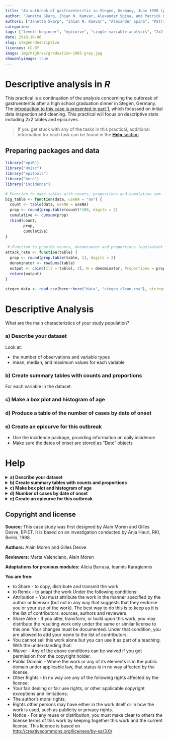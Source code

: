 ```yaml
---
title: "An outbreak of gastroenteritis in Stegen, Germany, June 1998 (part 2)"
author: "Janetta Skarp, Zhian N. Kamvar, Alexander Spina, and Patrick Keating"
authors: ["Janetta Skarp", "Zhian N. Kamvar", "Alexander Spina", "Patrick Keating"]
categories:
tags: ["level: beginner", "epicurve", "single variable analysis", "2x2 tables", "reproducible research", "gastroenteritis"]
date: 2918-10-06
slug: stegen-descriptive
licenses: CC-BY
image: img/highres/graduation-1965-grey.jpg
showonlyimage: true
---
```


# Descriptive analysis in *R*

This practical is a continuation of the analysis concerning the outbreak
of gastroenteritis after a high school graduation dinner in Stegen,
Germany. The [introduction to this case is presented in part
1](./stegen-introduction.html), which focussed on initial data
inspection and cleaning. This practical will focus on descriptive stats
including 2x2 tables and epicurves.

> If you get stuck with any of the tasks in this practical, additional
> information for each task can be found in the [**Help**
> section](#help)

## Preparing packages and data

``` r
library("epiR")
library("Hmisc")
library("epitools")
library("here")
library("incidence")
```

``` r
# Function to make tables with counts, proportions and cumulative sum
big_table <- function(data, useNA = "no") {
  count <- table(data, useNA = useNA)
  prop <- round(prop.table(count)*100, digits = 2)
  cumulative <- cumsum(prop)
  rbind(count,
        prop,
        cumulative) 
}

 # Function to provide counts, denominator and proportions (equivalent of attack rate)
attack_rate <- function(table) {
  prop <- round(prop.table(table, 1), digits = 2)
  denominator <- rowSums(table) 
  output <- cbind(Ill = table[, 2], N = denominator, Proportions = prop[, 2])
  return(output)
}
```

``` r
stegen_data <- read.csv(here::here("data", "stegen_clean.csv"), stringsAsFactors = FALSE)
```

# Descriptive Analysis

What are the main characteristics of your study population?

### a) Describe your dataset

Look at:

  - the number of observations and variable types
  - mean, median, and maximum values for each variable

### b) Create summary tables with counts and proportions

For each variable in the dataset.

### c) Make a box plot and histogram of age

### d) Produce a table of the number of cases by date of onset

### e) Create an epicurve for this outbreak

  - Use the incidence package, providing information on daily incidence
  - Make sure the dates of onset are stored as “Date” objects

# Help

<details>

<summary> <b> a) Describe your dataset </b> </summary>

You can view the structure of your data set using the following
commands:

``` r
# str provides an overview of the number of observations and variable types
str(stegen_data)
## 'data.frame':    291 obs. of  22 variables:
##  $ X          : int  1 2 3 4 5 6 7 8 9 10 ...
##  $ uniquekey  : int  210 12 288 186 20 148 201 106 272 50 ...
##  $ ill        : int  1 1 1 1 1 1 1 1 1 1 ...
##  $ dateonset  : chr  "1998-06-27" "1998-06-27" "1998-06-27" "1998-06-27" ...
##  $ sex        : int  1 0 1 0 1 0 0 0 1 0 ...
##  $ age        : int  18 57 56 17 19 16 19 19 40 53 ...
##  $ tira       : int  1 1 0 1 1 1 1 1 1 1 ...
##  $ tportion   : int  3 1 0 1 2 2 3 2 2 1 ...
##  $ wmousse    : int  0 0 0 1 0 1 0 1 1 1 ...
##  $ dmousse    : int  1 1 0 0 0 1 1 1 1 1 ...
##  $ mousse     : int  1 1 0 1 0 1 1 1 1 1 ...
##  $ mportion   : int  1 1 0 NA 0 1 1 1 2 1 ...
##  $ beer       : int  0 0 0 0 1 0 0 0 1 0 ...
##  $ redjelly   : int  0 0 0 1 0 0 0 1 0 1 ...
##  $ fruitsalad : int  0 1 0 0 0 1 1 1 0 0 ...
##  $ tomato     : int  0 0 1 0 0 0 0 0 1 0 ...
##  $ mince      : int  0 1 1 0 0 1 0 0 0 0 ...
##  $ salmon     : int  0 1 1 NA 0 1 0 0 1 1 ...
##  $ horseradish: int  0 1 0 0 0 0 0 1 0 1 ...
##  $ chickenwin : int  0 0 0 0 0 1 0 1 0 1 ...
##  $ roastbeef  : int  0 0 0 0 0 0 0 0 1 0 ...
##  $ pork       : int  1 0 0 NA 0 0 0 0 0 0 ...

# summary provides mean, median and max values of your variables
summary(stegen_data)
##        X           uniquekey          ill         dateonset        
##  Min.   :  1.0   Min.   :  1.0   Min.   :0.000   Length:291        
##  1st Qu.: 73.5   1st Qu.: 73.5   1st Qu.:0.000   Class :character  
##  Median :146.0   Median :146.0   Median :0.000   Mode  :character  
##  Mean   :146.0   Mean   :146.0   Mean   :0.354                     
##  3rd Qu.:218.5   3rd Qu.:218.5   3rd Qu.:1.000                     
##  Max.   :291.0   Max.   :291.0   Max.   :1.000                     
##                                                                    
##       sex              age             tira           tportion     
##  Min.   :0.0000   Min.   :12.00   Min.   :0.0000   Min.   :0.0000  
##  1st Qu.:0.0000   1st Qu.:18.00   1st Qu.:0.0000   1st Qu.:0.0000  
##  Median :1.0000   Median :20.00   Median :0.0000   Median :0.0000  
##  Mean   :0.5223   Mean   :26.66   Mean   :0.4231   Mean   :0.6678  
##  3rd Qu.:1.0000   3rd Qu.:27.00   3rd Qu.:1.0000   3rd Qu.:1.0000  
##  Max.   :1.0000   Max.   :80.00   Max.   :1.0000   Max.   :3.0000  
##                   NA's   :8       NA's   :5        NA's   :5       
##     wmousse          dmousse           mousse          mportion     
##  Min.   :0.0000   Min.   :0.0000   Min.   :0.0000   Min.   :0.0000  
##  1st Qu.:0.0000   1st Qu.:0.0000   1st Qu.:0.0000   1st Qu.:0.0000  
##  Median :0.0000   Median :0.0000   Median :0.0000   Median :0.0000  
##  Mean   :0.2599   Mean   :0.3937   Mean   :0.4256   Mean   :0.6523  
##  3rd Qu.:1.0000   3rd Qu.:1.0000   3rd Qu.:1.0000   3rd Qu.:1.0000  
##  Max.   :1.0000   Max.   :1.0000   Max.   :1.0000   Max.   :3.0000  
##  NA's   :14       NA's   :4        NA's   :2        NA's   :12      
##       beer           redjelly        fruitsalad        tomato      
##  Min.   :0.0000   Min.   :0.0000   Min.   :0.000   Min.   :0.0000  
##  1st Qu.:0.0000   1st Qu.:0.0000   1st Qu.:0.000   1st Qu.:0.0000  
##  Median :0.0000   Median :0.0000   Median :0.000   Median :0.0000  
##  Mean   :0.3911   Mean   :0.2715   Mean   :0.244   Mean   :0.2852  
##  3rd Qu.:1.0000   3rd Qu.:1.0000   3rd Qu.:0.000   3rd Qu.:1.0000  
##  Max.   :1.0000   Max.   :1.0000   Max.   :1.000   Max.   :1.0000  
##  NA's   :20                                                        
##      mince           salmon        horseradish       chickenwin    
##  Min.   :0.000   Min.   :0.0000   Min.   :0.0000   Min.   :0.0000  
##  1st Qu.:0.000   1st Qu.:0.0000   1st Qu.:0.0000   1st Qu.:0.0000  
##  Median :0.000   Median :0.0000   Median :0.0000   Median :0.0000  
##  Mean   :0.299   Mean   :0.3624   Mean   :0.2491   Mean   :0.2887  
##  3rd Qu.:1.000   3rd Qu.:1.0000   3rd Qu.:0.0000   3rd Qu.:1.0000  
##  Max.   :1.000   Max.   :1.0000   Max.   :1.0000   Max.   :1.0000  
##                  NA's   :4        NA's   :2                        
##    roastbeef            pork       
##  Min.   :0.00000   Min.   :0.0000  
##  1st Qu.:0.00000   1st Qu.:0.0000  
##  Median :0.00000   Median :0.0000  
##  Mean   :0.09966   Mean   :0.4152  
##  3rd Qu.:0.00000   3rd Qu.:1.0000  
##  Max.   :1.00000   Max.   :1.0000  
##                    NA's   :2

# describe (from Hmisc package) provides no. of observations, missing values, unique levels of each variable
Hmisc::describe(stegen_data) 
## stegen_data 
## 
##  22  Variables      291  Observations
## ---------------------------------------------------------------------------
## X 
##        n  missing distinct     Info     Mean      Gmd      .05      .10 
##      291        0      291        1      146    97.33     15.5     30.0 
##      .25      .50      .75      .90      .95 
##     73.5    146.0    218.5    262.0    276.5 
## 
## lowest :   1   2   3   4   5, highest: 287 288 289 290 291
## ---------------------------------------------------------------------------
## uniquekey 
##        n  missing distinct     Info     Mean      Gmd      .05      .10 
##      291        0      291        1      146    97.33     15.5     30.0 
##      .25      .50      .75      .90      .95 
##     73.5    146.0    218.5    262.0    276.5 
## 
## lowest :   1   2   3   4   5, highest: 287 288 289 290 291
## ---------------------------------------------------------------------------
## ill 
##        n  missing distinct     Info      Sum     Mean      Gmd 
##      291        0        2    0.686      103    0.354   0.4589 
## 
## ---------------------------------------------------------------------------
## dateonset 
##        n  missing distinct 
##      131      160       11 
## 
## 1998-06-26 (1, 0.008), 1998-06-27 (56, 0.427), 1998-06-28 (51, 0.389),
## 1998-06-29 (10, 0.076), 1998-06-30 (3, 0.023), 1998-07-01 (3, 0.023),
## 1998-07-02 (3, 0.023), 1998-07-04 (1, 0.008), 1998-07-05 (1, 0.008),
## 1998-07-06 (1, 0.008), 1998-07-09 (1, 0.008)
## ---------------------------------------------------------------------------
## sex 
##        n  missing distinct     Info      Sum     Mean      Gmd 
##      291        0        2    0.749      152   0.5223   0.5007 
## 
## ---------------------------------------------------------------------------
## age 
##        n  missing distinct     Info     Mean      Gmd      .05      .10 
##      283        8       46     0.99    26.66    13.75       16       17 
##      .25      .50      .75      .90      .95 
##       18       20       27       52       57 
## 
## lowest : 12 13 14 15 16, highest: 60 62 64 65 80
## ---------------------------------------------------------------------------
## tira 
##        n  missing distinct     Info      Sum     Mean      Gmd 
##      286        5        2    0.732      121   0.4231   0.4899 
## 
## ---------------------------------------------------------------------------
## tportion 
##        n  missing distinct     Info     Mean      Gmd 
##      286        5        4    0.793   0.6678   0.8993 
##                                   
## Value          0     1     2     3
## Frequency    165    65    42    14
## Proportion 0.577 0.227 0.147 0.049
## ---------------------------------------------------------------------------
## wmousse 
##        n  missing distinct     Info      Sum     Mean      Gmd 
##      277       14        2    0.577       72   0.2599   0.3861 
## 
## ---------------------------------------------------------------------------
## dmousse 
##        n  missing distinct     Info      Sum     Mean      Gmd 
##      287        4        2    0.716      113   0.3937   0.4791 
## 
## ---------------------------------------------------------------------------
## mousse 
##        n  missing distinct     Info      Sum     Mean      Gmd 
##      289        2        2    0.733      123   0.4256   0.4906 
## 
## ---------------------------------------------------------------------------
## mportion 
##        n  missing distinct     Info     Mean      Gmd 
##      279       12        4    0.777   0.6523   0.8902 
##                                   
## Value          0     1     2     3
## Frequency    166    55    47    11
## Proportion 0.595 0.197 0.168 0.039
## ---------------------------------------------------------------------------
## beer 
##        n  missing distinct     Info      Sum     Mean      Gmd 
##      271       20        2    0.714      106   0.3911   0.4781 
## 
## ---------------------------------------------------------------------------
## redjelly 
##        n  missing distinct     Info      Sum     Mean      Gmd 
##      291        0        2    0.593       79   0.2715   0.3969 
## 
## ---------------------------------------------------------------------------
## fruitsalad 
##        n  missing distinct     Info      Sum     Mean      Gmd 
##      291        0        2    0.553       71    0.244   0.3702 
## 
## ---------------------------------------------------------------------------
## tomato 
##        n  missing distinct     Info      Sum     Mean      Gmd 
##      291        0        2    0.612       83   0.2852   0.4091 
## 
## ---------------------------------------------------------------------------
## mince 
##        n  missing distinct     Info      Sum     Mean      Gmd 
##      291        0        2    0.629       87    0.299   0.4206 
## 
## ---------------------------------------------------------------------------
## salmon 
##        n  missing distinct     Info      Sum     Mean      Gmd 
##      287        4        2    0.693      104   0.3624   0.4637 
## 
## ---------------------------------------------------------------------------
## horseradish 
##        n  missing distinct     Info      Sum     Mean      Gmd 
##      289        2        2    0.561       72   0.2491   0.3754 
## 
## ---------------------------------------------------------------------------
## chickenwin 
##        n  missing distinct     Info      Sum     Mean      Gmd 
##      291        0        2    0.616       84   0.2887   0.4121 
## 
## ---------------------------------------------------------------------------
## roastbeef 
##        n  missing distinct     Info      Sum     Mean      Gmd 
##      291        0        2    0.269       29  0.09966   0.1801 
## 
## ---------------------------------------------------------------------------
## pork 
##        n  missing distinct     Info      Sum     Mean      Gmd 
##      289        2        2    0.728      120   0.4152   0.4873 
## 
## ---------------------------------------------------------------------------
```

“Summary” and “describe” can be applied to:

  - the whole dataset
  - specific variables of interest

In the example below we look at sex, age and pork in the
**stegen\_data** dataset. You can examine a variable within a dataset
using the ‘`$`’ sign followed by the variable name.

``` r
# table will give a very basic frequency table (counts), 
table(stegen_data$sex)
## 
##   0   1 
## 139 152

# summary gives the mean, median and max values of the specified variable
summary(stegen_data$age)
##    Min. 1st Qu.  Median    Mean 3rd Qu.    Max.    NA's 
##   12.00   18.00   20.00   26.66   27.00   80.00       8

# describe gives the number of data points, missing values and number of categories
describe(stegen_data$pork)
## stegen_data$pork 
##        n  missing distinct     Info      Sum     Mean      Gmd 
##      289        2        2    0.728      120   0.4152   0.4873
```

</details>

<details>

<summary> <b> b) Create summary tables with counts and proportions </b>
</summary>

We can create individual tables for each variable with the following
steps:

``` r
# Assign the counts of stegen_data$sex to the object "sex"
sex <- table(stegen_data$sex)

# Assign the proportion of stegen_data$sex to the object "prop" and round the values to 2 decimal places
prop <- round(prop.table(sex)*100, digits = 2)

# Assign the cumulative sum of stegen_data$sex to the object "cumul"
cumul <- cumsum(prop)

# Append/row bind the results of the three objects together and assign to the object table1
table1 <- rbind(sex,prop,cumul)
```

``` r
table1
##            0      1
## sex   139.00 152.00
## prop   47.77  52.23
## cumul  47.77 100.00
```

We could also use the big\_table function (on page 2), which does all of
the above steps in one line.

``` r
big_table(stegen_data$sex)
##                 0      1
## count      139.00 152.00
## prop        47.77  52.23
## cumulative  47.77 100.00

big_table(stegen_data$beer)
##                 0      1
## count      165.00 106.00
## prop        60.89  39.11
## cumulative  60.89 100.00
```

We could use lapply to apply `big_table()` to each of our
variables.

``` r
# List the variables of interest and use c() to combine the elements into a vector
vars <- c("ill", "tira", "beer", "pork", "salmon")

lapply(stegen_data[, vars, drop = FALSE], FUN = big_table)
## $ill
##                0     1
## count      188.0 103.0
## prop        64.6  35.4
## cumulative  64.6 100.0
## 
## $tira
##                 0      1
## count      165.00 121.00
## prop        57.69  42.31
## cumulative  57.69 100.00
## 
## $beer
##                 0      1
## count      165.00 106.00
## prop        60.89  39.11
## cumulative  60.89 100.00
## 
## $pork
##                 0      1
## count      169.00 120.00
## prop        58.48  41.52
## cumulative  58.48 100.00
## 
## $salmon
##                 0      1
## count      183.00 104.00
## prop        63.76  36.24
## cumulative  63.76 100.00
```

</details>

<details>

<summary> <b> c) Make box plot and histogram of age </b> </summary>

You can use the following to examine the age distribution among people
who attended the party, as well as only those and who fell ill.

``` r
# Boxplot of the age of all who attended the party
boxplot(stegen_data$age)
```

![](practical-stegen-descriptive_files/figure-gfm/stegen-13-1.png)<!-- -->

``` r
# Histogram of the ages of those who attended the party and who fell ill

# Here we use the hist function to plot the age of cases only (ill == 1)
# You will see that RStudio creates a jpeg file in your working directory with the above path and filename.
age_hist_all <- hist(stegen_data$age[stegen_data$ill == 1],
                     xlab = "Age",
                     ylab = "No. of cases",
                     main = "Histogram of the ages of cases")
```

![](practical-stegen-descriptive_files/figure-gfm/stegen-15-1.png)<!-- -->

If we believe that there are two identifiable age groups, then we can
create a new age group variable using **one** of the following
approaches:

``` r
# by using ifelse (similar to Excel if statements)
stegen_data$agegroup <- ifelse(stegen_data$age >= 30, 1, 0)
```

``` r
# Two alternative approaches
# The below are particularly useful when you want to create more than 2 categories
# by using cut
stegen_data$agegroup <- cut(stegen_data$age, c(0, 30, 150), labels = FALSE) - 1
# by using findInterval
stegen_data$agegroup <- findInterval(stegen_data$age, c(30, 150))
```

</details>

<details>

<summary> <b> d) Number of cases by date of onset </b> </summary>

You can produce summary tables by person and time (no place variable
provided) using the big\_table function.

``` r
# Table 1: Descriptive epidemiology: Study population by sex
big_table(stegen_data$sex)
##                 0      1
## count      139.00 152.00
## prop        47.77  52.23
## cumulative  47.77 100.00

# Table 2: Descriptive epidemiology: Study population by age group
# useNA ="always" here allows you to see the proportion of NAs for this variable
big_table(stegen_data$agegroup, useNA = "always")
##                 0     1   <NA>
## count      215.00 68.00   8.00
## prop        73.88 23.37   2.75
## cumulative  73.88 97.25 100.00

summary(stegen_data$age)
##    Min. 1st Qu.  Median    Mean 3rd Qu.    Max.    NA's 
##   12.00   18.00   20.00   26.66   27.00   80.00       8

# Table 3: Descriptive epidemiology: Attack rate
big_table(stegen_data$ill)
##                0     1
## count      188.0 103.0
## prop        64.6  35.4
## cumulative  64.6 100.0

# Table 4: Descriptive epidemiology: Cases by date of onset of illness
big_table(stegen_data$dateonset)
##            1998-06-26 1998-06-27 1998-06-28 1998-06-29 1998-06-30
## count            1.00      56.00      51.00      10.00       3.00
## prop             0.76      42.75      38.93       7.63       2.29
## cumulative       0.76      43.51      82.44      90.07      92.36
##            1998-07-01 1998-07-02 1998-07-04 1998-07-05 1998-07-06
## count            3.00       3.00       1.00       1.00       1.00
## prop             2.29       2.29       0.76       0.76       0.76
## cumulative      94.65      96.94      97.70      98.46      99.22
##            1998-07-09
## count            1.00
## prop             0.76
## cumulative      99.98
```

</details>

<details>

<summary> <b> e) Create an epicurve for this outbreak </b> </summary>

``` r
# Make sure the dates are "Date" objects
stegen_data$dateonset <- as.Date(stegen_data$dateonset)

# Create the epicurve
stegen_incidence <- incidence::incidence(stegen_data$dateonset, interval = 1)
## 160 missing observations were removed.
plot(stegen_incidence)
```

![](practical-stegen-descriptive_files/figure-gfm/stegen-19-1.png)<!-- -->

</details>

## Copyright and license

**Source:** This case study was first designed by Alain Moren and Gilles
Desve, EPIET. It is based on an investigation conducted by Anja Hauri,
RKI, Berlin, 1998.

**Authors:** Alain Moren and Gilles Desve

**Reviewers:** Marta Valenciano, Alain Moren

**Adaptations for previous modules:** Alicia Barrasa, Ioannis
Karagiannis

**You are free:**

  - to Share - to copy, distribute and transmit the work
  - to Remix - to adapt the work Under the following conditions:
  - Attribution - You must attribute the work in the manner specified by
    the author or licensor (but not in any way that suggests that they
    endorse you or your use of the work). The best way to do this is to
    keep as it is the list of contributors: sources, authors and
    reviewers.
  - Share Alike - If you alter, transform, or build upon this work, you
    may distribute the resulting work only under the same or similar
    license to this one. Your changes must be documented. Under that
    condition, you are allowed to add your name to the list of
    contributors.
  - You cannot sell this work alone but you can use it as part of a
    teaching. With the understanding that:
  - Waiver - Any of the above conditions can be waived if you get
    permission from the copyright holder.
  - Public Domain - Where the work or any of its elements is in the
    public domain under applicable law, that status is in no way
    affected by the license.
  - Other Rights - In no way are any of the following rights affected by
    the license:
  - Your fair dealing or fair use rights, or other applicable copyright
    exceptions and limitations;
  - The author’s moral rights;
  - Rights other persons may have either in the work itself or in how
    the work is used, such as publicity or privacy rights.
  - Notice - For any reuse or distribution, you must make clear to
    others the license terms of this work by keeping together this work
    and the current license. This licence is based on
    <http://creativecommons.org/licenses/by-sa/3.0/>
